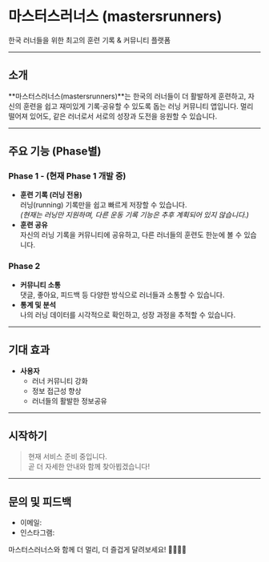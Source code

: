 # 마스터스러너스 (mastersrunners)

한국 러너들을 위한 최고의 훈련 기록 & 커뮤니티 플랫폼

---

## 소개

**마스터스러너스(mastersrunners)**는 한국의 러너들이 더 활발하게 훈련하고, 자신의 훈련을 쉽고 재미있게 기록·공유할 수 있도록 돕는 러닝 커뮤니티 앱입니다. 멀리 떨어져 있어도, 같은 러너로서 서로의 성장과 도전을 응원할 수 있습니다.

---

## 주요 기능 (Phase별)

### Phase 1 - (현재 Phase 1 개발 중)
- **훈련 기록 (러닝 전용)**  
  러닝(running) 기록만을 쉽고 빠르게 저장할 수 있습니다.  
  *(현재는 러닝만 지원하며, 다른 운동 기록 기능은 추후 계획되어 있지 않습니다.)*
- **훈련 공유**  
  자신의 러닝 기록을 커뮤니티에 공유하고, 다른 러너들의 훈련도 한눈에 볼 수 있습니다.

### Phase 2
- **커뮤니티 소통**  
  댓글, 좋아요, 피드백 등 다양한 방식으로 러너들과 소통할 수 있습니다.
- **통계 및 분석**  
  나의 러닝 데이터를 시각적으로 확인하고, 성장 과정을 추적할 수 있습니다.

---

## 기대 효과

- **사용자**
  - 러너 커뮤니티 강화
  - 정보 접근성 향상
  - 러너들의 활발한 정보공유

---

## 시작하기

> 현재 서비스 준비 중입니다.  
> 곧 더 자세한 안내와 함께 찾아뵙겠습니다!

---

## 문의 및 피드백

- 이메일: 
- 인스타그램: 

마스터스러너스와 함께 더 멀리, 더 즐겁게 달려보세요! 🏃‍♂️🏃‍♀️